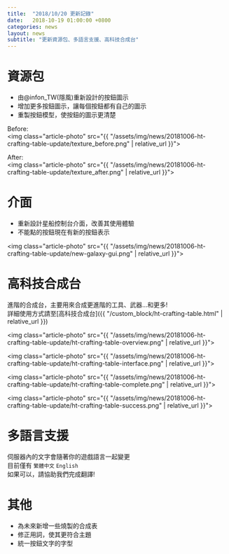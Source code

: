 ```yaml
---
title:  "2018/10/20 更新記錄"
date:   2018-10-19 01:00:00 +0800
categories: news
layout: news
subtitle: "更新資源包、多語言支援、高科技合成台"
---
```


# 資源包

* 由@infon_TW(隱風)重新設計的按鈕圖示
* 增加更多按鈕圖示，讓每個按鈕都有自己的圖示
* 重製按鈕模型，使按鈕的圖示更清楚

Before:  
<img class="article-photo" src="{{ "/assets/img/news/20181006-ht-crafting-table-update/texture_before.png" | relative_url }}">  

After:  
<img class="article-photo" src="{{ "/assets/img/news/20181006-ht-crafting-table-update/texture_after.png" | relative_url }}">

# 介面

* 重新設計星船控制台介面，改善其使用體驗
* 不能點的按鈕現在有新的按鈕表示

<img class="article-photo" src="{{ "/assets/img/news/20181006-ht-crafting-table-update/new-galaxy-gui.png" | relative_url }}">

# 高科技合成台

進階的合成台，主要用來合成更進階的工具、武器...和更多!  
詳細使用方式請至[高科技合成台]({{ "/custom_block/ht-crafting-table.html" | relative_url }})

<img class="article-photo" src="{{ "/assets/img/news/20181006-ht-crafting-table-update/ht-crafting-table-overview.png" | relative_url }}">

<img class="article-photo" src="{{ "/assets/img/news/20181006-ht-crafting-table-update/ht-crafting-table-interface.png" | relative_url }}">

<img class="article-photo" src="{{ "/assets/img/news/20181006-ht-crafting-table-update/ht-crafting-table-complete.png" | relative_url }}">

<img class="article-photo" src="{{ "/assets/img/news/20181006-ht-crafting-table-update/ht-crafting-table-success.png" | relative_url }}">

# 多語言支援

伺服器內的文字會隨著你的遊戲語言一起變更  
目前僅有 `繁體中文` `English`  
如果可以，請協助我們完成翻譯!

# 其他

* 為未來新增一些燒製的合成表
* 修正用詞，使其更符合主題
* 統一按鈕文字的字型